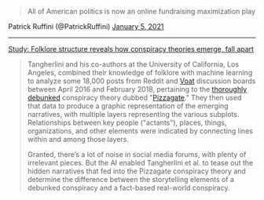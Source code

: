 > All of American politics is now an online fundraising maximization play

 Patrick Ruffini (@PatrickRuffini) [January 5, 2021](https://twitter.com/PatrickRuffini/status/1346494229254696966)

- - -

[Study: Folklore structure reveals how conspiracy theories emerge, fall apart](https://arstechnica.com/science/2021/01/study-folklore-structure-reveals-how-conspiracy-theories-emerge-fall-apart/)

> Tangherlini and his co-authors at the University of California, Los Angeles, combined their knowledge of folklore with machine learning to analyze some 18,000 posts from Reddit and [Voat](https://en.wikipedia.org/wiki/Voat) discussion boards between April 2016 and February 2018, pertaining to the [thoroughly debunked](https://www.nytimes.com/interactive/2016/12/10/business/media/pizzagate.html) conspiracy theory dubbed "[Pizzagate](https://en.wikipedia.org/wiki/Pizzagate_conspiracy_theory)." They then used that data to produce a graphic representation of the emerging narratives, with multiple layers representing the various subplots. Relationships between key people ("actants"), places, things, organizations, and other elements were indicated by connecting lines within and among those layers.
> 
> Granted, there’s a lot of noise in social media forums, with plenty of irrelevant pieces. But the AI enabled Tangherlini et al. to tease out the hidden narratives that fed into the Pizzagate conspiracy theory and determine the difference between the storytelling elements of a debunked conspiracy and a fact-based real-world conspiracy.
